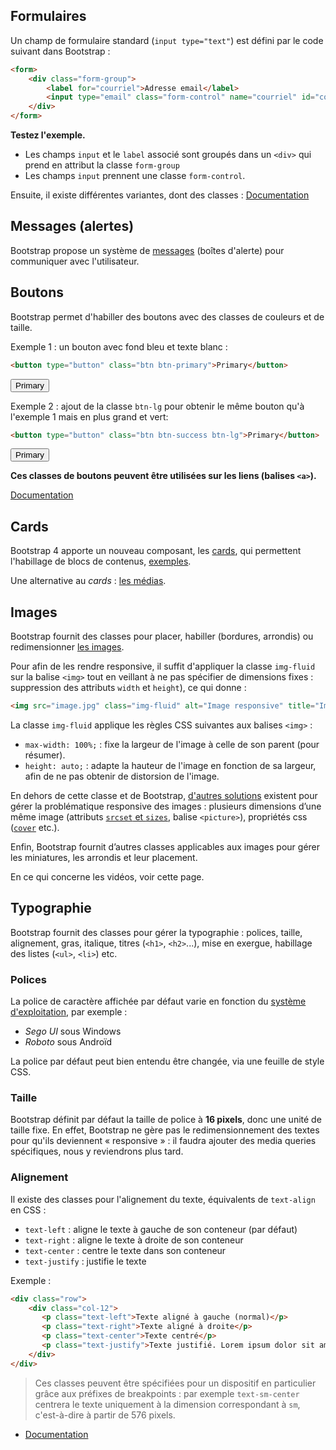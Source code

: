 ## Formulaires

Un champ de formulaire standard (`input type="text"`) est défini par le code suivant dans Bootstrap :  

```html
<form>
	<div class="form-group">
	    <label for="courriel">Adresse email</label>
	    <input type="email" class="form-control" name="courriel" id="courriel" placeholder="Saisir votre adresse mail">	    
	</div>
</form>
```

**Testez l'exemple.**

* Les champs `input` et le `label` associé sont groupés dans un `<div>` qui prend en attribut la classe `form-group`
* Les champs `input` prennent une classe `form-control`.

Ensuite, il existe différentes variantes, dont des classes : [Documentation](https://getbootstrap.com/docs/4.4/components/forms) 

## Messages (alertes)

Bootstrap propose un système de [messages](https://getbootstrap.com/docs/4.4/components/alerts) (boîtes d'alerte) pour communiquer avec l'utilisateur.

## Boutons

Bootstrap permet d'habiller des boutons avec des classes de couleurs et de taille. 

Exemple 1 : un bouton avec fond bleu et texte blanc :

```html
<button type="button" class="btn btn-primary">Primary</button>
```

<button type="button" class="btn btn-primary">Primary</button>


Exemple 2 : ajout de la classe `btn-lg` pour obtenir le même bouton qu'à l'exemple 1 mais en plus grand et vert: 

```html
<button type="button" class="btn btn-success btn-lg">Primary</button> 
```

<button type="button" class="btn btn-success btn-lg">Primary</button> 

**Ces classes de boutons peuvent être utilisées sur les liens (balises `<a>`).** 

[Documentation](https://getbootstrap.com/docs/4.4/components/buttons)

## Cards

Bootstrap 4 apporte un nouveau composant, les [cards](https://getbootstrap.com/docs/4.0/components/card), qui permettent l'habillage de blocs de contenus, [exemples](https://bootsnipp.com/tags/card).   

Une alternative au _cards_ : [les médias](https://getbootstrap.com/docs/4.4/layout/media-object).  

## Images

Bootstrap fournit des classes pour placer, habiller (bordures, arrondis) ou redimensionner [les images](https://getbootstrap.com/docs/4.4/content/images).   

Pour afin de les rendre responsive, il suffit d'appliquer la classe `img-fluid` sur la balise `<img>` tout en veillant à ne pas spécifier de dimensions fixes : suppression des attributs `width` et `height`), ce qui donne :

```html
<img src="image.jpg" class="img-fluid" alt="Image responsive" title="Image responsive">
```

La classe `img-fluid` applique les règles CSS suivantes aux balises `<img>` :

* `max-width: 100%;` : fixe la largeur de l'image à celle de son parent (pour résumer).
* `height: auto;` : adapte la hauteur de l'image en fonction de sa largeur, afin de ne pas obtenir de distorsion de l'image.

En dehors de cette classe et de Bootstrap, [d'autres solutions](https://developer.mozilla.org/fr/Apprendre/HTML/Comment/Ajouter_des_images_adaptatives_%C3%A0_une_page_web) existent pour gérer la problématique
responsive des images : plusieurs dimensions d’une même image (attributs [`srcset` et `sizes`](https://www.alsacreations.com/article/lire/1621-responsive-images-srcset.html), balise
`<picture>`), propriétés css ([`cover`](https://www.alsacreations.com/tuto/lire/1390-arriere-plans-css3-background.html) etc.).

Enfin, Bootstrap fournit d’autres classes applicables aux images pour gérer les miniatures, les arrondis
et leur placement.

En ce qui concerne les vidéos, voir cette page. 

## Typographie

Bootstrap fournit des classes pour gérer la typographie : polices, taille, alignement, gras, italique, titres (`<h1>`, `<h2>`...), mise en exergue, habillage des listes (`<ul>`, `<li>`) etc.  

### Polices

La police de caractère affichée par défaut varie en fonction du [système d'exploitation](https://getbootstrap.com/docs/4.4/content/reboot/#native-font-stack), par exemple : 

* _Sego UI_ sous Windows
* _Roboto_ sous Androïd 

La police par défaut peut bien entendu être changée, via une feuille de style CSS.

### Taille

Bootstrap définit par défaut la taille de police à **16 pixels**, donc une unité de taille fixe. En effet, Bootstrap ne gère pas le redimensionnement des textes pour qu'ils deviennent « responsive » : il faudra ajouter des media queries spécifiques, nous y reviendrons plus tard.  

### Alignement

Il existe des classes pour l'alignement du texte, équivalents de `text-align` en CSS :

* `text-left` : aligne le texte à gauche de son conteneur (par défaut)
* `text-right` : aligne le texte à droite de son conteneur
* `text-center`	: centre le texte dans son conteneur
* `text-justify` : justifie le texte

Exemple : 

```html
<div class="row">
    <div class="col-12">
       <p class="text-left">Texte aligné à gauche (normal)</p>
       <p class="text-right">Texte aligné à droite</p>	       
       <p class="text-center">Texte centré</p>           
       <p class="text-justify">Texte justifié. Lorem ipsum dolor sit amet, consecteturadipiscing elit. Donec eget mi lobortis, bibendum nibh eu, semper quam. In eget felisurna. Maecenas luctus lacus quis semper semper. Donec pellentesque ligula tortor, utpulvinar massa consequat ac.</p>	       
    </div>
</div>
```

> Ces classes peuvent être spécifiées pour un dispositif en particulier grâce aux préfixes de breakpoints : par exemple `text-sm-center` centrera le texte uniquement à la dimension correspondant à `sm`, c'est-à-dire à partir de 576 pixels.     

* [Documentation](https://getbootstrap.com/docs/4.4/content/typography)
